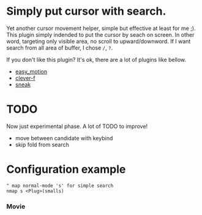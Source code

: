 # Simply put cursor with search.

Yet another cursor movement helper, simple but effective at least for me ;).
This plugin simply indended to put the cursor by seach on screen.
In other word, targeting only visible area, no scroll to upward/downword.
If I want search from all area of buffer, I chose `/`, `?`.

If you don't like this plugin?
It's ok, there are a lot of plugins like bellow.

* [easy_motion](https://github.com/Lokaltog/vim-easymotion)
* [clever-f](https://github.com/rhysd/clever-f.vim)
* [sneak](https://github.com/justinmk/vim-sneak)

# TODO
Now just experimental phase.
A lot of TODO to improve!

- move between candidate with keybind
- skip fold from search

# Configuration example

    " map normal-mode 's' for simple search
    nmap s <Plug>(smalls)

### Movie

